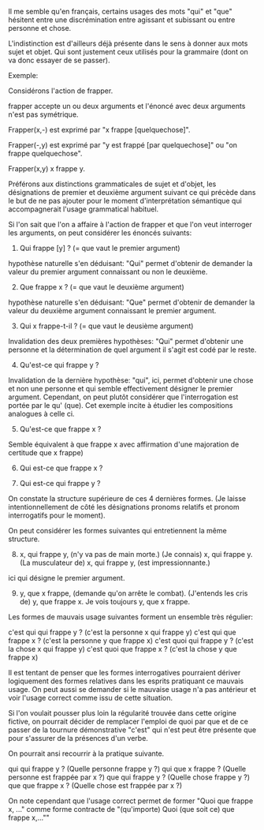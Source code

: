 Il me semble qu'en français, certains usages des mots "qui" et "que" hésitent entre une discrémination entre agissant et subissant ou entre personne et chose.

L'indistinction est d'ailleurs déjà présente dans le sens à donner aux mots sujet et objet. Qui sont justement ceux utilisés pour la grammaire (dont on va donc essayer de se passer).

Exemple:

Considérons l'action de frapper.

frapper accepte un ou deux arguments et l'énoncé avec deux arguments n'est pas symétrique.

Frapper(x,-) est exprimé par "x frappe [quelquechose]".

Frapper(-,y) est exprimé par "y est frappé [par quelquechose]" ou "on frappe quelquechose".

Frapper(x,y) x frappe y.


Préférons aux distinctions grammaticales de sujet et d'objet, les désignations de premier et deuxième argument suivant ce qui précède dans le but de ne pas ajouter pour le moment d'interprétation sémantique qui accompagnerait l'usage grammatical habituel.

Si l'on sait que l'on a affaire à l'action de frapper et que l'on veut interroger les arguments, on peut considérer les énoncés suivants:

1. Qui frappe [y] ? (= que vaut le premier argument)

hypothèse naturelle s'en déduisant: "Qui" permet d'obtenir de demander la valeur du premier argument connaissant ou non le deuxième.

2. Que frappe x ? (= que vaut le deuxième argument)

hypothèse naturelle s'en déduisant: "Que" permet d'obtenir de demander la valeur du deuxième argument connaissant le premier argument.

3. Qui x frappe-t-il ? (= que vaut le deusième argument)

Invalidation des deux premières hypothèses: "Qui" permet d'obtenir une personne et la détermination de quel argument il s'agit est codé par le reste.

4. Qu'est-ce qui frappe y ?

Invalidation de la dernière hypothèse: "qui", ici, permet d'obtenir une chose et non une personne et qui semble effectivement désigner le premier argument. Cependant, on peut plutôt considérer que l'interrogation est portée par le qu' (que). Cet exemple incite à étudier les compositions analogues à celle ci.

5. Qu'est-ce que frappe x ?

Semble équivalent à que frappe x avec affirmation d'une majoration de certitude que x frappe)

6. Qui est-ce que frappe x ?

7. Qui est-ce qui frappe y ?

On constate la structure supérieure de ces 4 dernières formes. (Je laisse intentionnellement de côté les désignations pronoms relatifs et pronom interrogatifs pour le moment).

On peut considérer les formes suivantes qui entretiennent la même structure.

8. x, qui frappe y, (n'y va pas de main morte.)
(Je connais) x, qui frappe y.
(La musculateur de) x, qui frappe y, (est impressionnante.)

ici qui désigne le premier argument.

9. y, que x frappe, (demande qu'on arrête le combat). (J'entends les cris de) y, que frappe x. Je vois toujours y, que x frappe.

Les formes de mauvais usage suivantes forment un ensemble très régulier:

c'est qui qui frappe y ? (c'est la personne x qui frappe y)
c'est qui que frappe x ? (c'est la personne y que frappe x)
c'est quoi qui frappe y ? (c'est la chose x qui frappe y)
c'est quoi que frappe x ? (c'est la chose y que frappe x)

Il est tentant de penser que les formes interrogatives pourraient dériver logiquement des formes relatives dans les esprits pratiquant ce mauvais usage. On peut aussi se demander si le mauvaise usage n'a pas antérieur et voir l'usage correct comme issu de cette situation.

Si l'on voulait pousser plus loin la régularité trouvée dans cette origine fictive, on pourrait décider de remplacer l'emploi de quoi par que et de ce passer de la tournure démonstrative "c'est" qui n'est peut être présente que pour s'assurer de la présences d'un verbe.

On pourrait ansi recourrir à la pratique suivante.

qui qui frappe y ? (Quelle personne frappe y ?)
qui que x frappe ? (Quelle personne est frappée par x ?)
que qui frappe y ? (Quelle chose frappe y ?)
que que frappe x ? (Quelle chose est frappée par x ?)

On note cependant que l'usage correct permet de former
"Quoi que frappe x, ..." comme forme contracte de
"(qu'importe) Quoi (que soit ce) que frappe x,...""
